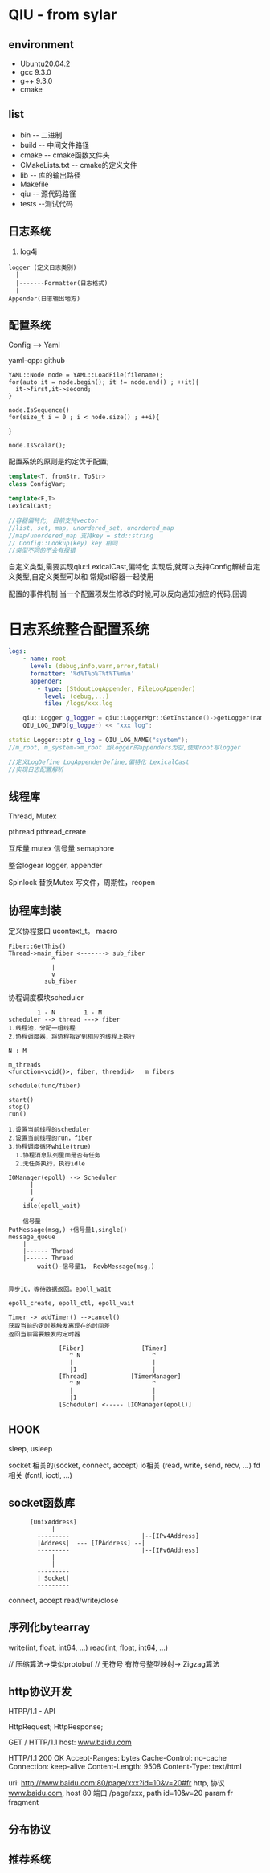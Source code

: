 # QIU - from sylar

## environment
* Ubuntu20.04.2
* gcc 9.3.0
* g++ 9.3.0
* cmake

## list
* bin -- 二进制
* build -- 中间文件路径
* cmake -- cmake函数文件夹
* CMakeLists.txt -- cmake的定义文件
* lib -- 库的输出路径
* Makefile
* qiu -- 源代码路径
* tests --测试代码

## 日志系统
1)
    log4j
```
logger (定义日志类别)
  |
  |-------Formatter(日志格式)
  |
Appender(日志输出地方)
```

## 配置系统

Config --> Yaml

yaml-cpp: github

```
YAML::Node node = YAML::LoadFile(filename);
for(auto it = node.begin(); it != node.end() ; ++it){
  it->first,it->second;
}

node.IsSequence()
for(size_t i = 0 ; i < node.size() ; ++i){

}

node.IsScalar();
```
配置系统的原则是约定优于配置;

```cpp
template<T, fromStr, ToStr>
class ConfigVar;

template<F,T>
LexicalCast;

//容器偏特化, 目前支持vector
//list, set, map, unordered_set, unordered_map
//map/unordered_map 支持key = std::string
// Config::Lookup(key) key 相同
//类型不同的不会有报错
```

自定义类型,需要实现qiu::LexicalCast,偏特化
实现后,就可以支持Config解析自定义类型,自定义类型可以和
常规stl容器一起使用

配置的事件机制
当一个配置项发生修改的时候,可以反向通知对应的代码,回调

# 日志系统整合配置系统
```yaml
logs:
    - name: root
      level: (debug,info,warn,error,fatal)
      formatter: '%d%T%p%T%t%T%m%n'
      appender:
        - type: (StdoutLogAppender, FileLogAppender)
          level: (debug,...)
          file: /logs/xxx.log
```
```cpp
    qiu::Logger g_logger = qiu::LoggerMgr::GetInstance()->getLogger(name);
    QIU_LOG_INFO(g_logger) << "xxx log";
```
```cpp
static Logger::ptr g_log = QIU_LOG_NAME("system");
//m_root, m_system->m_root 当logger的appenders为空,使用root写logger
```

```cpp
//定义LogDefine LogAppenderDefine,偏特化 LexicalCast
//实现日志配置解析
```

## 线程库

Thread, Mutex

pthread pthread_create

互斥量 mutex
信号量 semaphore

整合logear
logger, appender

Spinlock 替换Mutex
写文件，周期性，reopen


## 协程库封装
定义协程接口
ucontext_t。
macro

```
Fiber::GetThis()
Thread->main_fiber <-------> sub_fiber
            ^
            |
            v
          sub_fiber
```

协程调度模块scheduler
```
        1 - N        1 - M
scheduler --> thread ---> fiber
1.线程池，分配一组线程
2.协程调度器，将协程指定到相应的线程上执行

N : M

m_threads
<function<void()>, fiber, threadid>   m_fibers

schedule(func/fiber)

start()
stop()
run()

1.设置当前线程的scheduler
2.设置当前线程的run，fiber
3.协程调度循环while(true)
  1.协程消息队列里面是否有任务
  2.无任务执行，执行idle
```

```
IOManager(epoll) --> Scheduler
      |
      |
      v
    idle(epoll_wait)

    信号量
PutMessage(msg,) +信号量1,single()
message_queue
    |
    |------ Thread
    |------ Thread
        wait()-信号量1， RevbMessage(msg,)


异步IO，等待数据返回。epoll_wait

epoll_create, epoll_ctl, epoll_wait
```

```
Timer -> addTimer() -->cancel()
获取当前的定时器触发离现在的时间差
返回当前需要触发的定时器
```


```
              [Fiber]                [Timer]
                 ^ N                    ^
                 |                      |
                 |1                     |
              [Thread]            [TimerManager]
                 ^ M                    ^
                 |                      |
                 |1                     |
              [Scheduler] <----- [IOManager(epoll)]
```

## HOOK
sleep,
usleep

socket 相关的(socket, connect, accept)
io相关 (read, write, send, recv, ...)
fd相关 (fcntl, ioctl, ...)

## socket函数库


          [UnixAddress]
                |
            ---------                    |--[IPv4Address] 
            |Address|  --- [IPAddress] --|
            ---------                    |--[IPv6Address]
                |
                |
            ---------
            | Socket|
            ---------

connect,
accept
read/write/close

## 序列化bytearray

write(int, float, int64, ...)
read(int, float, int64, ...)

// 压缩算法->类似protobuf
// 无符号 有符号整型映射-> Zigzag算法


## http协议开发
HTPP/1.1 - API


HttpRequest;
HttpResponse;

GET / HTTP/1.1
host: www.baidu.com

HTTP/1.1 200 OK
Accept-Ranges: bytes
Cache-Control: no-cache
Connection: keep-alive
Content-Length: 9508
Content-Type: text/html

uri: http://www.baidu.com:80/page/xxx?id=10&v=20#fr
    http, 协议
    www.baidu.com, host
    80 端口
    /page/xxx, path
    id=10&v=20 param
    fr fragment
## 分布协议

## 推荐系统
